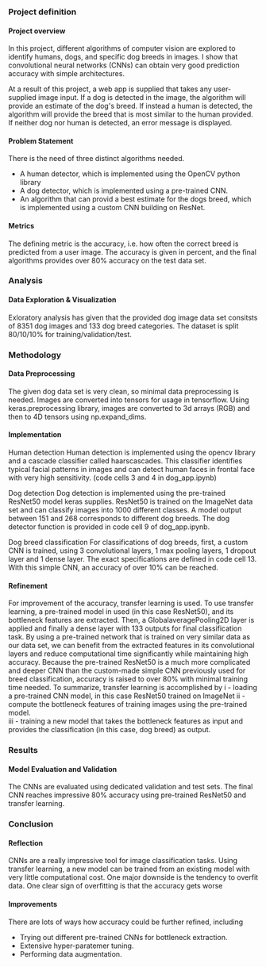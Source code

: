 ### Project definition

#### Project overview 
In this project, different algorithms of computer vision are explored to identify humans, dogs, and specific dog breeds in images.
I show that convolutional neural networks (CNNs) can obtain very good prediction accuracy with simple architectures.

At a result of this project, a web app is supplied that takes any user-supplied image input. If a dog is detected in the image, the algorithm will provide an estimate of the dog's breed. If instead a human is detected, the algorithm will provide the breed that is most similar to the human provided. If neither dog nor human is detected, an error message is displayed. 

#### Problem Statement
There is the need of three distinct algorithms needed. 
- A human detector, which is implemented using the OpenCV python library
- A dog detector, which is implemented using a pre-trained CNN.
- An algorithm that can provid a best estimate for the dogs breed, which is implemented using a custom CNN building on ResNet. 

#### Metrics
The defining metric is the accuracy, i.e. how often the correct breed is predicted from a user image. The accuracy is given in percent, and the final algorithms provides over 80% accuracy on the test data set.

### Analysis

#### Data Exploration & Visualization
Exloratory analysis has given that the provided dog image data set consitsts of 8351 dog images and 133 dog breed categories. The dataset is split 80/10/10% for training/validation/test.

### Methodology

#### Data Preprocessing
The given dog data set is very clean, so minimal data preprocessing is needed. Images are converted into tensors for usage in tensorflow. Using keras.preprocessing library, images are converted to 3d arrays (RGB) and then to 4D tensors using np.expand_dims.

#### Implementation 
Human detection
Human detection is implemented using the opencv library and a cascade classifier called haarscascades. This classifier identifies typical facial patterns in images and can detect human faces in frontal face with very high sensitivity. (code cells 3 and 4 in dog_app.ipynb)

Dog detection
Dog detection is implemented using the pre-trained ResNet50 model keras supplies. ResNet50 is trained on the ImageNet data set and can classify images into 1000 different classes. A model output between 151 and 268 corresponds to different dog breeds. The dog detector function is provided in code cell 9 of dog_app.ipynb.

Dog breed classification
For classifications of dog breeds, first, a custom CNN is trained, using 3 convolutional layers, 1 max pooling layers, 1 dropout layer and 1 dense layer. The exact specifications are defined in code cell 13. With this simple CNN, an accuracy of over 10% can be reached.

#### Refinement
For improvement of the accuracy, transfer learning is used. To use transfer learning, a pre-trained model in used (in this case ResNet50), and its bottleneck features are extracted. Then, a GlobalaveragePooling2D layer is applied and finally a dense layer with 133 outputs for final classification task. By using a pre-trained network that is trained on very similar data as our data set, we can benefit from the extracted features in its convolutional layers and reduce computational time significantly while maintaining high accuracy. Because the pre-trained ResNet50 is a much more complicated and deeper CNN than the custom-made simple CNN previously used for breed classification, accuracy is raised to over 80% with minimal training time needed.
To summarize, transfer learning is accomplished by
i - loading a pre-trained CNN model, in this case ResNet50 trained on ImageNet
ii - compute the bottleneck features of training images using the pre-trained model.  
iii - training a new model that takes the bottleneck features as input and provides the classification (in this case, dog breed) as output.

### Results
#### Model Evaluation and Validation
The CNNs are evaluated using dedicated validation and test sets. The final CNN reaches impressive 80% accuracy using pre-trained ResNet50 and transfer learning.

### Conclusion

#### Reflection
CNNs are a really impressive tool for image classification tasks. Using transfer learning, a new model can be trained from an existing model with very little computational cost. One major downside is the tendency to overfit data. One clear sign of overfitting is that the accuracy gets worse 
#### Improvements
There are lots of ways how accuracy could be further refined, including
- Trying out different pre-trained CNNs for bottleneck extraction.
- Extensive hyper-paratemer tuning.
- Performing data augmentation.